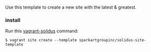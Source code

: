 Use this template to create a new site with the latest & greatest.

### install

Run this [vagrant-solidus][vagrant-solidus] command:

```
$ vagrant site create --template sparkartgroupinc/solidus-site-template
```

[vagrant-solidus]: https://github.com/solidusjs/vagrant-solidus#creating-a-site

